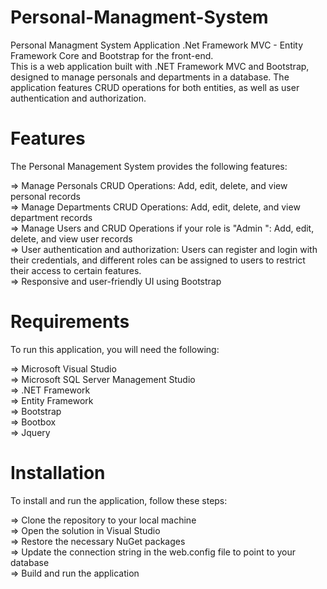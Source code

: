 # Personal-Managment-System
Personal Managment System Application .Net Framework MVC - Entity Framework Core and Bootstrap for the front-end. </br>
 This is a web application built with .NET Framework MVC and Bootstrap, designed to manage personals and departments in a database. The application features CRUD operations for both entities, as well as user authentication and authorization.

# Features
The Personal Management System provides the following features:

=> Manage Personals CRUD Operations: Add, edit, delete, and view personal records </br>
=> Manage Departments CRUD Operations: Add, edit, delete, and view department records </br>
=> Manage Users and CRUD Operations if your role is "Admin ": Add, edit, delete, and view user records </br>
=> User authentication and authorization: Users can register and login with their credentials, and different roles can be assigned to users to restrict their access to certain features. </br>
=> Responsive and user-friendly UI using Bootstrap </br>

# Requirements
To run this application, you will need the following:

=> Microsoft Visual Studio </br>
=> Microsoft SQL Server Management Studio </br>
=> .NET Framework </br>
=> Entity Framework </br>
=> Bootstrap </br>
=> Bootbox </br>
=> Jquery </br>
# Installation 
To install and run the application, follow these steps:

=> Clone the repository to your local machine </br>
=> Open the solution in Visual Studio </br>
=> Restore the necessary NuGet packages </br>
=> Update the connection string in the web.config file to point to your database </br>
=> Build and run the application
